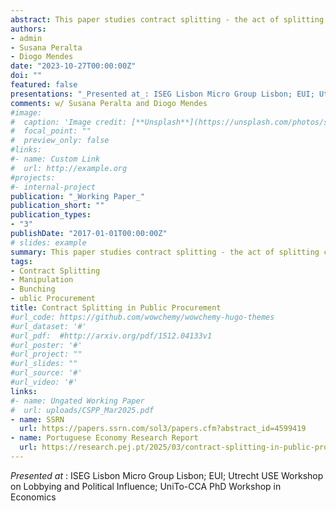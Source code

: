 ```yaml
---
abstract: This paper studies contract splitting - the act of splitting contracts into multiple smaller ones - as a mechanism of manipulation in public procurement. Leveraging the procurement administrative registry in Portugal and exploiting a reform that lowered discretion thresholds, we find that contract splitting is the main mechanism of manipulation. Buyers split to circumvent competitive requirements, more so for goods and services than for less divisible construction works. We discuss the implications of contract splitting for commonly used bunching estimators, documenting the existence of a splitting-induced bias. Discretion-seeking manipulation is motivated by favoritism rather than efficiency promotion.
authors:
- admin
- Susana Peralta
- Diogo Mendes
date: "2023-10-27T00:00:00Z"
doi: ""
featured: false
presentations: "_Presented at_: ISEG Lisbon Micro Group Lisbon; EUI; Utrecht USE Workshop on Lobbying and Political Influence; UniTo-CCA PhD Workshop in Economics"
comments: w/ Susana Peralta and Diogo Mendes
#image:
#  caption: 'Image credit: [**Unsplash**](https://unsplash.com/photos/s9CC2SKySJM)'
#  focal_point: ""
#  preview_only: false
#links:
#- name: Custom Link
#  url: http://example.org
#projects:
#- internal-project
publication: "_Working Paper_"
publication_short: ""
publication_types:
- "3"
publishDate: "2017-01-01T00:00:00Z"
# slides: example
summary: This paper studies contract splitting - the act of splitting contracts into multiple smaller ones - as a mechanism of manipulation in public procurement. Leveraging the procurement administrative registry in Portugal and exploiting a reform that lowered discretion thresholds, we find that contract splitting is the main mechanism of manipulation. Buyers split to circumvent competitive requirements, more so for goods and services than for less divisible construction works. We discuss the implications of contract splitting for commonly used bunching estimators, documenting the existence of a splitting-induced bias. 
tags:
- Contract Splitting
- Manipulation
- Bunching
- ublic Procurement
title: Contract Splitting in Public Procurement 
#url_code: https://github.com/wowchemy/wowchemy-hugo-themes
#url_dataset: '#'
#url_pdf:  #http://arxiv.org/pdf/1512.04133v1
#url_poster: '#'
#url_project: ""
#url_slides: ""
#url_source: '#'
#url_video: '#'
links:
#- name: Ungated Working Paper
#  url: uploads/CSPP_Mar2025.pdf
- name: SSRN
  url: https://papers.ssrn.com/sol3/papers.cfm?abstract_id=4599419
- name: Portuguese Economy Research Report
  url: https://research.pej.pt/2025/03/contract-splitting-in-public-procurement/
---
```


_Presented at_ : ISEG Lisbon Micro Group Lisbon; EUI; Utrecht USE Workshop on Lobbying and Political Influence; UniTo-CCA PhD Workshop in Economics